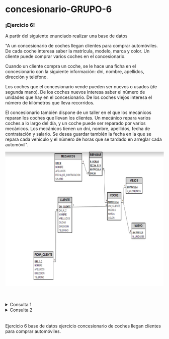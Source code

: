 # concesionario-GRUPO-6
<p>

### ¡Ejercicio 6!

A partir del siguiente enunciado realizar una base de datos


"A un concesionario de coches llegan clientes para comprar automóviles. De cada coche interesa saber la matrícula, modelo, marca y color. Un cliente puede comprar varios coches en el concesionario. 

Cuando un cliente compra un coche, se le hace una ficha en el concesionario con la siguiente información: dni, nombre, apellidos, dirección y teléfono.

Los coches que el concesionario vende pueden ser nuevos o usados (de segunda mano). De los coches nuevos interesa saber el número de unidades que hay en el concesionario. De los coches viejos interesa el número de kilómetros que lleva recorridos.

El concesionario también dispone de un taller en el que los mecánicos reparan los coches que llevan los clientes. Un mecánico repara varios coches a lo largo del día, y un coche puede ser reparado por varios mecánicos. 
Los mecánicos tienen un dni, nombre, apellidos, fecha de contratación y salario. Se desea guardar también la fecha en la que se repara cada vehículo y el número de horas que se tardado en arreglar cada automóvil".


<div>
  <img src="grafica.JPG" alt="Ejercicio grafico num 6">
</div>

</p>
<br>
<br>

<details><summary>Consulta 1</summary>
<p>
# Mostrar Solo los cohces de la marca TOYOTA con su modelo y matricula
  ```SQL
SELECT coches.modelo,coches.marca,coches.matricula
 FROM ejercicio_6.coches WHERE MARCA='TOYOTA';
```
<div>
  <img src="consulta1.PNG" alt="Consulta Num 1">
</div>
  <br>
  <br>
</p>
</details>
<details><summary>Consulta 2</summary>
<p>
# # Selecciona el nombre del cliente y la matrícula del coche que ha sido reparado por un mecánico con un salario superior a 1000
  ```SQL
SELECT clientes.nombre, coches.matricula
FROM clientes, coches, reparaciones, mecanicos
WHERE clientes.dni = coches.clientes_dni
AND coches.matricula = reparaciones.coches_matricula
AND reparaciones.mecanicos_dni = mecanicos.dni
AND mecanicos.salario > 1000;
```
<div>
  <img src="consulta2.PNG" alt="Consulta Num 2">
</div>
  
</p>
</details>
<br>
<br>
Ejercicio 6 base de datos ejercicio concesionario de coches llegan clientes para comprar automóviles.
